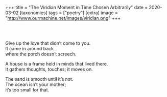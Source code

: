 +++
title = "The Viridian Moment in Time Chosen Arbitrarily"
date = 2020-03-02
[taxonomies]
tags = ["poetry"]
[extra]
image = "http://www.ourmachine.net/images/viridian.png"
+++

<br><br>

Give up the love that didn’t come to you.  
It came in around back  
where the porch doesn’t screech.

A house is a frame held in minds that lived there.  
It gathers thoughts, touches; it moves on.  

The sand is smooth until it’s not.  
The ocean isn’t your mother;  
it’s too small for that.
